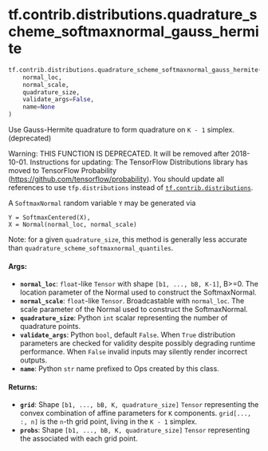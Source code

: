 <div itemscope itemtype="http://developers.google.com/ReferenceObject">
<meta itemprop="name" content="tf.contrib.distributions.quadrature_scheme_softmaxnormal_gauss_hermite" />
<meta itemprop="path" content="Stable" />
</div>

# tf.contrib.distributions.quadrature_scheme_softmaxnormal_gauss_hermite

``` python
tf.contrib.distributions.quadrature_scheme_softmaxnormal_gauss_hermite(
    normal_loc,
    normal_scale,
    quadrature_size,
    validate_args=False,
    name=None
)
```

Use Gauss-Hermite quadrature to form quadrature on `K - 1` simplex. (deprecated)

Warning: THIS FUNCTION IS DEPRECATED. It will be removed after 2018-10-01.
Instructions for updating:
The TensorFlow Distributions library has moved to TensorFlow Probability (https://github.com/tensorflow/probability). You should update all references to use `tfp.distributions` instead of <a href="../../../tf/contrib/distributions.md"><code>tf.contrib.distributions</code></a>.

A `SoftmaxNormal` random variable `Y` may be generated via

```
Y = SoftmaxCentered(X),
X = Normal(normal_loc, normal_scale)
```

Note: for a given `quadrature_size`, this method is generally less accurate
than `quadrature_scheme_softmaxnormal_quantiles`.

#### Args:

* <b>`normal_loc`</b>: `float`-like `Tensor` with shape `[b1, ..., bB, K-1]`, B>=0.
    The location parameter of the Normal used to construct the SoftmaxNormal.
* <b>`normal_scale`</b>: `float`-like `Tensor`. Broadcastable with `normal_loc`.
    The scale parameter of the Normal used to construct the SoftmaxNormal.
* <b>`quadrature_size`</b>: Python `int` scalar representing the number of quadrature
    points.
* <b>`validate_args`</b>: Python `bool`, default `False`. When `True` distribution
    parameters are checked for validity despite possibly degrading runtime
    performance. When `False` invalid inputs may silently render incorrect
    outputs.
* <b>`name`</b>: Python `str` name prefixed to Ops created by this class.


#### Returns:

* <b>`grid`</b>: Shape `[b1, ..., bB, K, quadrature_size]` `Tensor` representing the
    convex combination of affine parameters for `K` components.
    `grid[..., :, n]` is the `n`-th grid point, living in the `K - 1` simplex.
* <b>`probs`</b>:  Shape `[b1, ..., bB, K, quadrature_size]` `Tensor` representing the
    associated with each grid point.